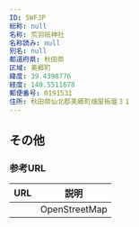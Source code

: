```yaml
---
ID: 5WFJP
総称: null
名称: 荒羽祇神社
名称読み: null
別名: null
都道府県: 秋田県
区域: 美郷町
緯度: 39.4398776
経度: 140.5511678
郵便番号: 0191531
住所: 秋田県仙北郡美郷町畑屋板堰３１
---
```


## その他

### 参考URL

| URL | 説明          |
| --- | ------------- |
|     | OpenStreetMap |
